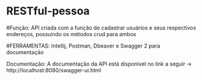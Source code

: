 # RESTful-pessoa

#Função: API criada com a função de cadastrar usuários e seus respectivos endereços, possuindo os métodos crud para ambos

#FERRAMENTAS: Intellij, Postman, Dbeaver e Swagger 2 para documentação

Documentação: A documentação da API está disponível no link a seguir -> http://localhost:8080/swagger-ui.html
